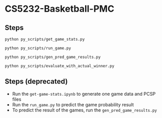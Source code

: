 # CS5232-Basketball-PMC

## Steps
```
python py_scripts/get_game_stats.py

python py_scripts/run_game.py

python py_scripts/gen_pred_game_results.py

python py_scripts/evaluate_with_actual_winner.py
```


## Steps (deprecated)
* Run the `get-game-stats.ipynb` to generate one game data and PCSP files
* Run the `run_game.py` to predict the game probability result
* To predict the result of the games, run the `gen_pred_game_results.py`